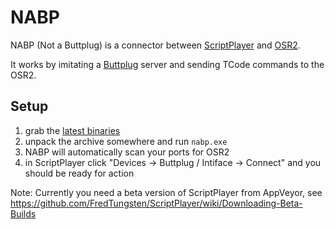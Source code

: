 # NABP
NABP (Not a Buttplug) is a connector between [ScriptPlayer](https://github.com/FredTungsten/ScriptPlayer) and [OSR2](https://www.patreon.com/tempestvr).

It works by imitating a [Buttplug](https://buttplug.io/) server and sending TCode commands to the OSR2.

## Setup
1) grab the [latest binaries](https://github.com/TeaAndCookies/nabp/releases/latest)
2) unpack the archive somewhere and run `nabp.exe`
3) NABP will automatically scan your ports for OSR2
4) in ScriptPlayer click "Devices -> Buttplug / Intiface -> Connect" and you should be ready for action


Note: Currently you need a beta version of ScriptPlayer from AppVeyor, see https://github.com/FredTungsten/ScriptPlayer/wiki/Downloading-Beta-Builds
